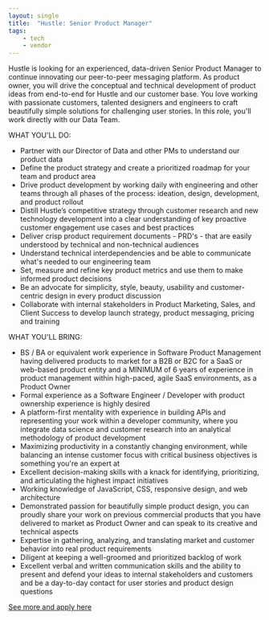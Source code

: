 ```yaml
---
layout: single
title:  "Hustle: Senior Product Manager"
tags: 
    - tech
    - vendor
---
```


Hustle is looking for an experienced, data-driven Senior Product Manager to continue innovating our peer-to-peer messaging platform. As product owner, you will drive the conceptual and technical development of product ideas from end-to-end for Hustle and our customer base. You love working with passionate customers, talented designers and engineers to craft beautifully simple solutions for challenging user stories. In this role, you'll work directly with our Data Team.

WHAT YOU'LL DO:
* Partner with our Director of Data and other PMs to understand our product data
* Define the product strategy and create a prioritized roadmap for your team and product area
* Drive product development by working daily with engineering and other teams through all phases of the process: ideation, design, development, and product rollout
* Distill Hustle’s competitive strategy through customer research and new technology development into a clear understanding of key proactive customer engagement use cases and best practices
* Deliver crisp product requirement documents - PRD's - that are easily understood by technical and non-technical audiences
* Understand technical interdependencies and be able to communicate what's needed to our engineering team
* Set, measure and refine key product metrics and use them to make informed product decisions
* Be an advocate for simplicity, style, beauty, usability and customer-centric design in every product discussion
* Collaborate with internal stakeholders in Product Marketing, Sales, and Client Success to develop launch strategy, product messaging, pricing and training

WHAT YOU'LL BRING:
* BS / BA or equivalent work experience in Software Product Management having delivered products to market for a B2B or B2C for a SaaS or web-based product entity and a MINIMUM of 6 years of experience in product management within high-paced, agile SaaS environments, as a Product Owner
* Formal experience as a Software Engineer / Developer with product ownership experience is highly desired
* A platform-first mentality with experience in building APIs and representing your work within a developer community, where you integrate data science and customer research into an analytical methodology of product development
* Maximizing productivity in a constantly changing environment, while balancing an intense customer focus with critical business objectives is something you're an expert at
* Excellent decision-making skills with a knack for identifying, prioritizing, and articulating the highest impact initiatives
* Working knowledge of JavaScript, CSS, responsive design, and web architecture
* Demonstrated passion for beautifully simple product design, you can proudly share your work on previous commercial products that you have delivered to market as Product Owner and can speak to its creative and technical aspects
* Expertise in gathering, analyzing, and translating market and customer behavior into real product requirements
* Diligent at keeping a well-groomed and prioritized backlog of work
* Excellent verbal and written communication skills and the ability to present and defend your ideas to internal stakeholders and customers and be a day-to-day contact for user stories and product design questions

[See more and apply here](https://hustle.com/job/?gh_jid=1274299&gh_src=3dadd2d01)
